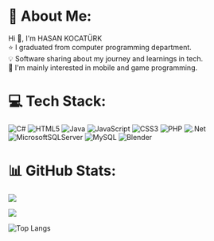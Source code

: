# 💫 About Me:
Hi 👋, I'm HASAN KOCATÜRK<br>⭐ I graduated from computer programming department.<br>💡 Software sharing about my journey and learnings in tech.<br>🔎 I'm mainly interested in mobile and game programming.

# 💻 Tech Stack:
![C#](https://img.shields.io/badge/c%23-%23239120.svg?style=for-the-badge&logo=csharp&logoColor=white) ![HTML5](https://img.shields.io/badge/html5-%23E34F26.svg?style=for-the-badge&logo=html5&logoColor=white) ![Java](https://img.shields.io/badge/java-%23ED8B00.svg?style=for-the-badge&logo=openjdk&logoColor=white) ![JavaScript](https://img.shields.io/badge/javascript-%23323330.svg?style=for-the-badge&logo=javascript&logoColor=%23F7DF1E) ![CSS3](https://img.shields.io/badge/css3-%231572B6.svg?style=for-the-badge&logo=css3&logoColor=white) ![PHP](https://img.shields.io/badge/php-%23777BB4.svg?style=for-the-badge&logo=php&logoColor=white) ![.Net](https://img.shields.io/badge/.NET-5C2D91?style=for-the-badge&logo=.net&logoColor=white) ![MicrosoftSQLServer](https://img.shields.io/badge/Microsoft%20SQL%20Server-CC2927?style=for-the-badge&logo=microsoft%20sql%20server&logoColor=white) ![MySQL](https://img.shields.io/badge/mysql-4479A1.svg?style=for-the-badge&logo=mysql&logoColor=white) ![Blender](https://img.shields.io/badge/blender-%23F5792A.svg?style=for-the-badge&logo=blender&logoColor=white)
# 📊 GitHub Stats:
![](https://github-readme-stats.vercel.app/api?username=HasanKocaturk&theme=gotham&hide_border=false&include_all_commits=false&count_private=false)

![](https://github-readme-stats.vercel.app/api/top-langs/?username=HasanKocaturk&theme=gotham&hide_border=false&include_all_commits=false&count_private=false&layout=compact)

![Top Langs](https://github-readme-stats.vercel.app/api/top-langs/?username=HasanKocaturk&hide_progress=true)



